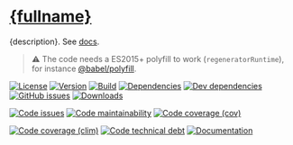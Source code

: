 [{fullname}]({homepage})
==

{description}.
See [docs]({homepage}/index.html).

> :warning: The code needs a ES2015+ polyfill to work (`regeneratorRuntime`),
> for instance [@babel/polyfill](https://babeljs.io/docs/usage/polyfill).

[![License](https://img.shields.io/github/license/{repository}.svg)](https://raw.githubusercontent.com/{repository}/master/LICENSE)
[![Version](https://img.shields.io/npm/v/{fullname}.svg)](https://www.npmjs.org/package/{fullname})
[![Build](https://img.shields.io/travis/{repository}.svg)](https://travis-ci.org/{repository})
[![Dependencies](https://img.shields.io/david/{repository}.svg)](https://david-dm.org/{repository})
[![Dev dependencies](https://img.shields.io/david/dev/{repository}.svg)](https://david-dm.org/{repository}?type=dev)
[![GitHub issues](https://img.shields.io/github/issues/{repository}.svg)](https://github.com/{repository}/issues)
[![Downloads](https://img.shields.io/npm/dm/{fullname}.svg)](https://www.npmjs.org/package/{fullname})

[![Code issues](https://img.shields.io/codeclimate/issues/{repository}.svg)](https://codeclimate.com/github/{repository}/issues)
[![Code maintainability](https://img.shields.io/codeclimate/maintainability/github/{repository}.svg)](https://codeclimate.com/github/{repository}/trends/churn)
[![Code coverage (cov)](https://img.shields.io/codecov/c/github/{repository}.svg)](https://codecov.io/gh/{repository})
<!--[![Code coverage (alls)](https://img.shields.io/coveralls/{repository}.svg)](https://coveralls.io/r/{repository})-->
[![Code coverage (clim)](https://img.shields.io/codeclimate/coverage-letter/{repository}.svg)](https://codeclimate.com/github/{repository}/trends/test_coverage_new_code)
[![Code technical debt](https://img.shields.io/codeclimate/tech-debt/{repository}.svg)](https://codeclimate.com/github/{repository}/trends/technical_debt)
[![Documentation]({homepage}/badge.svg)]({homepage}/source.html)
